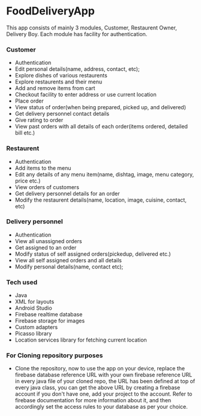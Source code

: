 # FoodDeliveryApp
This app consists of mainly 3 modules, Customer, Restaurent Owner, Delivery Boy. Each module has facility for authentication.

### Customer
- Authentication
- Edit personal details(name, address, contact, etc);
- Explore dishes of various restaurents
- Explore restaurents and their menu
- Add and remove items from cart
- Checkout facility to enter address or use current location
- Place order
- View status of order(when being prepared, picked up, and delivered)
- Get delivery personnel contact details
- Give rating to order
- View past orders with all details of each order(items ordered, detailed bill etc.)
### Restaurent
- Authentication
- Add items to the menu
- Edit any details of any menu item(name, dishtag, image, menu category, price etc.)
- View orders of customers
- Get delivery personnel details for an order
- Modify the restaurent details(name, location, image, cuisine, contact, etc)
### Delivery personnel
- Authentication
- View all unassigned orders
- Get assigned to an order
- Modify status of self assigned orders(pickedup, delivered etc.)
- View all self assigned orders and all details
- Modify personal details(name, contact etc);
### Tech used
- Java
- XML for layouts
- Android Studio
- Firebase realtime database
- Firebase storage for images
- Custom adapters
- Picasso library 
- Location services library for fetching current location

### For Cloning repository purposes
- Clone the repository, now to use the app on your device, replace the firebase database reference URL with your own firebase reference URL in every java file of your cloned repo, the URL has been defined at top of every java class, you can get the above URL by creating a firebase account if you don't have one, add your project to the account. Refer to firebase documentation for more information about it, and then accordingly set the access rules to your database as per your choice.

